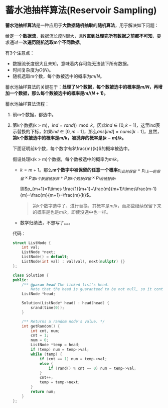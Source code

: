 # 蓄水池抽样算法(Reservoir Sampling)

**蓄水池抽样算法**是一种应用于**大数据随机抽取**的**随机算法**，用于解决如下问题：

给定一个**数据流**，数据流长度N很大，且**N直到处理完所有数据之前都不可知**，要求通过**一次遍历随机选取m个不同数据**。

有3个注意点：

+ 数据流长度很大且未知，意味着内存可能无法装下所有数据。
+ 时间复杂度为$O(N)$。
+ 随机选取m个数，每个数被选中的概率为$m/N$。

蓄水池抽样算法的关键在于：**处理了N个数据，每个数被选中的概率是$m/N$，再增加一个数据，那么每个数被选中的概率是$m/(N+1)$。**

蓄水池抽样算法流程：

1. 前m个数据，都选中。

2. 第k个数据(k > m)，$ind = rand()\mod{k}$，因此$ind\in [0,k-1]$，这里ind表示替换的下标，如果$ind \in [0,m-1]$，那么$ans[ind]=nums[k-1]$，显然，**第k个数被选中的概率是$m/k$，被抛弃的概率是$(k-m)/k$。**

   下面证明前k个数，每个数字有$\frac{m}{k}$的概率被选中。

   假设处理k(k > m)个数据，每个数被选中的概率为$m/k$。

   + $k=m+1$。那么**m个数字中被保留的任意一个概率**${p_{i}}_{此轮保留}={p_i}_{上一轮保留}\times p_{第k个数据被放弃}+p_{第k个数被保留}\times {p_i}_{没被替换}$。

     则$p_{m+1}=1\times \frac{1}{m+1}+\frac{m}{m+1}\times\frac{m-1}{m}=\frac{m}{m+1}=\frac{m}{k}$。

     > 第k个数字选中了，进行替换，其概率是$m/k$，而那些继续保留下来的概率是也是$m/k$，即使没选中也一样。

   + 数学归纳法，不想写了。。。

   

   

   代码：

   ```c++
   struct ListNode {
       int val;
       ListNode *next;
       ListNode() = default;
       ListNode(int val) : val(val), next(nullptr) {} 
   };
   
   class Solution {
   public:
       /** @param head The linked list's head.
           Note that the head is guaranteed to be not null, so it contains at least one node. */
       ListNode *head;
   
       Solution(ListNode* head) : head(head) {
           srand(time(0));
       }
   
       /** Returns a random node's value. */
       int getRandom() {
           int cnt, num;
           cnt = 1;
           num = 0;
           ListNode *temp = head;
           if (temp) num = temp->val;
           while (temp) {
               if (cnt == 1) num = temp->val;
               else {
                   if (rand() % cnt == 0) num = temp->val;
               }
               cnt++;
               temp = temp->next;
           }
           return num;
       }
   };
   ```

   
